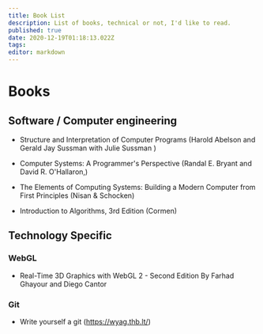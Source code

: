 ```yaml
---
title: Book List
description: List of books, technical or not, I'd like to read.
published: true
date: 2020-12-19T01:18:13.022Z
tags: 
editor: markdown
---
```


# Books

## Software / Computer engineering
- Structure and Interpretation of Computer Programs (Harold Abelson and Gerald Jay Sussman
with Julie Sussman )
- Computer Systems: A Programmer's Perspective (Randal E. Bryant and David R. O'Hallaron,)

- The Elements of Computing Systems: Building a Modern Computer from First Principles (Nisan & Schocken)

- Introduction to Algorithms, 3rd Edition (Cormen)

## Technology Specific

### WebGL
- Real-Time 3D Graphics with WebGL 2 - Second Edition
By Farhad Ghayour and Diego Cantor

### Git 
- Write yourself a git (https://wyag.thb.lt/)
